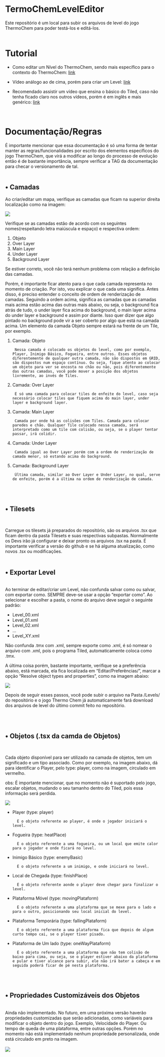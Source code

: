 # TermoChemLevelEditor

Este repositório é um local para subir os arquivos de level do jogo ThermoChem para poder testá-los e editá-los.
<br/>
<br/>

# Tutorial

- Como editar um Nível do ThermoChem, sendo mais específico para o contexto do ThermoChem: [link](https://drive.google.com/file/d/1K_8DbwqHgjTwB0TWyUYcDQdiWE7G1FX7/view?usp=sharing)

- Vídeo análogo ao de cima, porém para criar um Level: [link](https://drive.google.com/file/d/1K_8DbwqHgjTwB0TWyUYcDQdiWE7G1FX7/view?usp=sharing)

 - Recomendado assistir um vídeo que ensina o básico do Tiled, caso não tenha ficado claro nos outros vídeos, porém é em inglês e mais genérico: 
[link](https://www.youtube.com/watch?v=ZwaomOYGuYo)

<br/>


# Documentação/Regras

É importante mencionar que essa documentação é só uma forma de tentar manter as regras/funcionalidades por escrito dos elementos específicos do jogo ThermoChem, que virá a modificar ao longo do processo de evolução então é de bastante importância, sempre verificar a TAG da documentação para checar o versionamento de tal.
<br/>
<br/>

## • Camadas

Ao criar/editar um mapa, verifique as camadas que ficam na superior direita localização como na imagem:

<img src= "Readme Images/camadas.PNG">

Verifique se as camadas estão de acordo com os seguintes nomes(respeitando letra maiúscula e espaço) e respectiva ordem:

1. Objeto
2. Over Layer
3. Main Layer
4. Under Layer
5. Background Layer

Se estiver correto, você não terá nenhum problema com relação a definição das camadas.

Porém, é importante ficar atento para o que cada camada representa no momento de criação. Por isto, vou explicar o que cada uma significa. Antes disso, é preciso entender o conceito de ordem de renderização de camadas. Seguindo a ordem acima, significa as camadas que as camadas mais acima estão acima das outras mais abaixo, ou seja, o background fica atrás de tudo, o under layer fica acima do background, o main layer acima do under layer e background e assim por diante. Isso quer dizer que algo pintado no background pode vir a ser coberto por algo que está na camada acima. Um elemento da camada Objeto sempre estará na frente de um Tile, por exemplo.

1. Camada: Objeto

        Nessa camada é colocado os objetos do level, como por exemplo, Player, Inimigo Básico, Fogueira, entre outros. Esses objetos diferentemente de qualquer outra camada, não são dispostos em GRID, são dispostos num espaço contínuo. Ou seja, fique atento ao colocar um objeto para ver se encosta no chão ou não, pois diferentemente das outras camadas, você pode mover a posição dos objetos livremente, ao invés de Tiles.

2. Camada: Over Layer

	    É só uma camada para colocar tiles de enfeite do level, caso seja necessário colocar tiles que fiquem acima do main layer, under layer e background layer.

3. Camada: Main Layer

	    Camada por onde há as colisões com Tiles. Camada para colocar paredes e chão. Qualquer Tile colocado nessa camada, será interpretado como um tile com colisão, ou seja, se o player tentar passar, irá colidir.

4. Camada: Under Layer
	
	    Camada igual ao Over Layer porém com a ordem de renderização de camada menor, só estando acima do background.

5. Camada: Background Layer

	    Última camada, similar ao Over Layer e Under Layer, no qual, serve de enfeite, porém é a última na ordem de renderização de camada.
<br/>
<br/>

## • Tilesets
<br/>

Carregue os tilesets já preparados do repositório, são os arquivos .tsx que ficam dentro da pasta Tilesets e suas respectivas subpastas. Normalmente os Devs irão já configurar e deixar pronto os arquivos .tsx na pasta. É importante verificar a versão do github e se há alguma atualização, como novos .tsx ou modificações.
<br/>
<br/>
## • Exportar Level
<br/>
Ao terminar de editar/criar um Level, não confunda salvar como ou salvar, com exportar como. SEMPRE deve-se usar a opção “exportar como”. Ao selecionar e escolher a pasta, o nome do arquivo deve seguir o seguinte padrão: 

 - Level_00.xml
 - Level_01.xml
 - Level_02.xml
 - …
 - Level_XY.xml

 Não confunda .tmx com .xml, sempre exporte como .xml, é só nomear o arquivo com .xml, pois o programa Tiled, automaticamente coloca como .tmx.

A última coisa porém, bastante importante, verifique se a preferência abaixo, está marcada, ela fica localizada em “Editar/Preferências/”, marcar a opção “Resolve object types and properties”, como na imagem abaixo:

<img src= "Readme Images/preferences.PNG">


Depois de seguir esses passos, você pode subir o arquivo na Pasta /Levels/ do repositório e o jogo Thermo Chem já automaticamente fará download dos arquivos de level do último commit feito no repositório.

<br/>
<br/>

## • Objetos (.tsx da camda de Objetos)
<br/>

Cada objeto disponível para ser utilizado na camada de objetos, tem um significado e um tipo associado. Como por exemplo, na imagem abaixo, dá para identificar o Player, pelo type: player, como na imagem, circulado em vermelho.

obs: É importante mencionar, que no momento não é suportado pelo jogo, escalar objetos, mudando o seu tamanho dentro do Tiled, pois essa informação será perdida.

<img src= "Readme Images/objectType.PNG">

- Player (type: player)

	    É o objeto referente ao player, é onde o jogador iniciará o level. 

- Fogueira (type: heatPlace)

        É o objeto referente a uma fogueira, ou um local que emite calor para o jogador e onde ficará no level.

- Inimigo Básico (type: enemyBasic)

        É o objeto referente a um inimigo, e onde iniciará no level.

- Local de Chegada (type: finishPlace)

        É o objeto referente aonde o player deve chegar para finalizar o level.

- Plataforma Móvel (type: movingPlataform)

	    É o objeto referente a uma plataforma que se mexe para o lado e para o outro, posicionando seu local inicial do level.

- Plataforma Temporária (type: fallingPlataform)

	    É o objeto referente a uma plataforma fica que depois de algum curto tempo cai, se o player tiver pisado.

- Plataforma de Um lado (type: oneWayPlataform)

	    É o objeto referente a uma plataforma que não tem colisão de baixo para cima, ou seja, se o player estiver abaixo da plataforma e pular e tiver alcance para subir, ele não irá bater a cabeça e em seguida poderá ficar de pé nesta plataforma.

<br/>
<br/>

## • Propriedades Customizáveis dos Objetos

<br/>
Ainda não implementado. No futuro, em uma próxima versão haverão propriedades customizadas que serão adicionadas, como variáveis para modificar o objeto dentro do jogo. Exemplo, Velocidade do Player. Ou tempo de queda de uma plataforma, entre outras opções. Porém no momento não está implementado nenhum propriedade personalizada, onde está circulado em preto na imagem.
<br/>
<br/>
<img src= "Readme Images/objectType.PNG">





